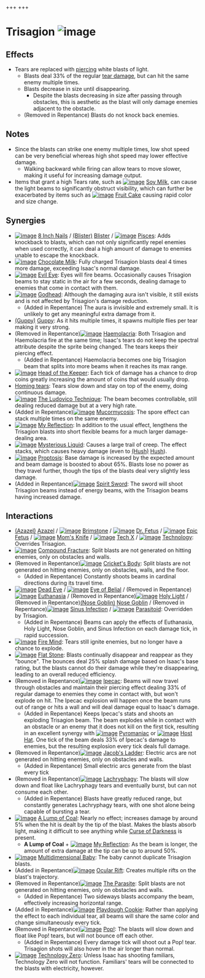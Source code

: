 +++
+++

 # Trisagion ![image](/image/Trisagion.png) 

Effects
---------


* Tears are replaced with [piercing](/wiki/Tear_Effects#Piercing "Tear Effects") white blasts of light.
	+ Blasts deal 33% of the regular [tear damage](/wiki/Damage "Damage"), but can hit the same enemy multiple times.
	+ Blasts decrease in size until disappearing.
		- Despite the blasts decreasing in size after passing through obstacles, this is aesthetic as the blast will only damage enemies adjacent to the obstacle.
	+ (Removed in Repentance) Blasts do not knock back enemies.


Notes
-------


* Since the blasts can strike one enemy multiple times, low shot speed can be very beneficial whereas high shot speed may lower effective damage.
	+ Walking backward while firing can allow tears to move slower, making it useful for increasing damage output.
* Items that grant a high Tears rate, such as [![image](/image/Soy_Milk.png)](/wiki/Soy_Milk "Soy Milk") [Soy Milk](/wiki/Soy_Milk "Soy Milk"), can cause the light beams to significantly obstruct visibility, which can further be exacerbated by items such as [![image](/image/Fruit_Cake.png)](/wiki/Fruit_Cake "Fruit Cake") [Fruit Cake](/wiki/Fruit_Cake "Fruit Cake") causing rapid color and size change.


Synergies
-----------


* [![image](/image/8_Inch_Nails.png)](/wiki/8_Inch_Nails "8 Inch Nails") [8 Inch Nails](/wiki/8_Inch_Nails "8 Inch Nails") / [(Blister)](/wiki/Blister "Blister") [Blister](/wiki/Blister "Blister") / [![image](/image/Pisces.png)](/wiki/Pisces "Pisces") [Pisces](/wiki/Pisces "Pisces"): Adds knockback to blasts, which can not only significantly repel enemies when used correctly, it can deal a high amount of damage to enemies unable to escape the knockback.
* [![image](/image/Chocolate_Milk.png)](/wiki/Chocolate_Milk "Chocolate Milk") [Chocolate Milk](/wiki/Chocolate_Milk "Chocolate Milk"): Fully charged Trisagion blasts deal 4 times more damage, exceeding Isaac's normal damage.
* [![image](/image/Evil_Eye.png)](/wiki/Evil_Eye "Evil Eye") [Evil Eye](/wiki/Evil_Eye "Evil Eye"): Eyes will fire beams. Occasionally causes Trisagion beams to stay static in the air for a few seconds, dealing damage to enemies that come in contact with them.
* [![image](/image/Godhead.png)](/wiki/Godhead "Godhead") [Godhead](/wiki/Godhead "Godhead"): Although the damaging aura isn't visible, it still exists and is not affected by Trisagion's damage reduction.
	+ (Added in Repentance) The aura is invisible and extremely small. It is unlikely to get any meaningful extra damage from it.
* [(Guppy)](/wiki/Guppy "Guppy") [Guppy](/wiki/Guppy "Guppy"): As it hits multiple times, it spawns multiple flies per tear making it very strong.
* (Removed in Repentance)[![image](/image/Haemolacria.png)](/wiki/Haemolacria "Haemolacria") [Haemolacria](/wiki/Haemolacria "Haemolacria"): Both Trisagion and Haemolacria fire at the same time; Isaac's tears do not keep the spectral attribute despite the sprite being changed. The tears keeps their piercing effect.
	+ (Added in Repentance) Haemolacria becomes one big Trisagion beam that splits into more beams when it reaches its max range.
* [![image](/image/Head_of_the_Keeper.png)](/wiki/Head_of_the_Keeper "Head of the Keeper") [Head of the Keeper](/wiki/Head_of_the_Keeper "Head of the Keeper"): Each tick of damage has a chance to drop coins greatly increasing the amount of coins that would usually drop.
* [Homing tears](/wiki/Homing_tears "Homing tears"): Tears slow down and stay on top of the enemy, doing continuous damage.
* [![image](/image/The_Ludovico_Technique.png)](/wiki/The_Ludovico_Technique "The Ludovico Technique") [The Ludovico Technique](/wiki/The_Ludovico_Technique "The Ludovico Technique"): The beam becomes controllable, still dealing reduced damage but at a very high rate.
* (Added in Repentance)[![image](/image/Mucormycosis.png)](/wiki/Mucormycosis "Mucormycosis") [Mucormycosis](/wiki/Mucormycosis "Mucormycosis"): The spore effect can stack multiple times on the same enemy.
* [![image](/image/My_Reflection.png)](/wiki/My_Reflection "My Reflection") [My Reflection](/wiki/My_Reflection "My Reflection"): In addition to the usual effect, lengthens the Trisagion blasts into short flexible beams for a much larger damage-dealing area.
* [![image](/image/Mysterious_Liquid.png)](/wiki/Mysterious_Liquid "Mysterious Liquid") [Mysterious Liquid](/wiki/Mysterious_Liquid "Mysterious Liquid"): Causes a large trail of creep. The effect stacks, which causes heavy damage (even to [(Hush)](/wiki/Hush "Hush") [Hush](/wiki/Hush "Hush")).
* [![image](/image/Proptosis.png)](/wiki/Proptosis "Proptosis") [Proptosis](/wiki/Proptosis "Proptosis"): Base damage is increased by the expected amount and beam damage is boosted to about 65%. Blasts lose no power as they travel further, though the tips of the blasts deal very slightly less damage.
* (Added in Repentance)[![image](/image/Spirit_Sword.png)](/wiki/Spirit_Sword "Spirit Sword") [Spirit Sword](/wiki/Spirit_Sword "Spirit Sword"): The sword will shoot Trisagion beams instead of energy beams, with the Trisagion beams having increased damage.


Interactions
--------------


* [(Azazel)](/wiki/Azazel "Azazel") [Azazel](/wiki/Azazel "Azazel") / [![image](/image/Brimstone.png)](/wiki/Brimstone "Brimstone") [Brimstone](/wiki/Brimstone "Brimstone") / [![image](/image/Dr._Fetus.png)](/wiki/Dr._Fetus "Dr. Fetus") [Dr. Fetus](/wiki/Dr._Fetus "Dr. Fetus") / [![image](/image/Epic_Fetus.png)](/wiki/Epic_Fetus "Epic Fetus") [Epic Fetus](/wiki/Epic_Fetus "Epic Fetus") / [![image](/image/Mom%27s_Knife.png)](/wiki/Mom%27s_Knife "Mom's Knife") [Mom's Knife](/wiki/Mom%27s_Knife "Mom's Knife") / [![image](/image/Tech_X.png)](/wiki/Tech_X "Tech X") [Tech X](/wiki/Tech_X "Tech X") / [![image](/image/Technology.png)](/wiki/Technology "Technology") [Technology](/wiki/Technology "Technology"): Overrides Trisagion.
* [![image](/image/Compound_Fracture.png)](/wiki/Compound_Fracture "Compound Fracture") [Compound Fracture](/wiki/Compound_Fracture "Compound Fracture"): Split blasts are not generated on hitting enemies, only on obstacles and walls.
* (Removed in Repentance)[![image](/image/Cricket%27s_Body.png)](/wiki/Cricket%27s_Body "Cricket's Body") [Cricket's Body](/wiki/Cricket%27s_Body "Cricket's Body"): Split blasts are not generated on hitting enemies, only on obstacles, walls, and the floor.
	+ (Added in Repentance) Constantly shoots beams in cardinal directions during its travel time.
* [![image](/image/Dead_Eye.png)](/wiki/Dead_Eye "Dead Eye") [Dead Eye](/wiki/Dead_Eye "Dead Eye") / [![image](/image/Eye_of_Belial.png)](/wiki/Eye_of_Belial "Eye of Belial") [Eye of Belial](/wiki/Eye_of_Belial "Eye of Belial") / (Removed in Repentance)[![image](/image/Euthanasia.png)](/wiki/Euthanasia "Euthanasia") [Euthanasia](/wiki/Euthanasia "Euthanasia") / (Removed in Repentance)[![image](/image/Holy_Light.png)](/wiki/Holy_Light "Holy Light") [Holy Light](/wiki/Holy_Light "Holy Light") / (Removed in Repentance)[(Nose Goblin)](/wiki/Nose_Goblin "Nose Goblin") [Nose Goblin](/wiki/Nose_Goblin "Nose Goblin") / (Removed in Repentance)[![image](/image/Sinus_Infection.png)](/wiki/Sinus_Infection "Sinus Infection") [Sinus Infection](/wiki/Sinus_Infection "Sinus Infection") / [![image](/image/Parasitoid.png)](/wiki/Parasitoid "Parasitoid") [Parasitoid](/wiki/Parasitoid "Parasitoid"): Overridden by Trisagion.
	+ (Added in Repentance) Beams can apply the effects of Euthanasia, Holy Light, Nose Goblin, and Sinus Infection on each damage tick, in rapid succession.
* [![image](/image/Fire_Mind.png)](/wiki/Fire_Mind "Fire Mind") [Fire Mind](/wiki/Fire_Mind "Fire Mind"): Tears still ignite enemies, but no longer have a chance to explode.
* [![image](/image/Flat_Stone.png)](/wiki/Flat_Stone "Flat Stone") [Flat Stone](/wiki/Flat_Stone "Flat Stone"): Blasts continually disappear and reappear as they "bounce". The bounces deal 25% splash damage based on Isaac's base rating, but the blasts cannot do their damage while they're disappearing, leading to an overall reduced efficiency.
* (Removed in Repentance)[![image](/image/Ipecac.png)](/wiki/Ipecac "Ipecac") [Ipecac](/wiki/Ipecac "Ipecac"): Beams will now travel through obstacles and maintain their piercing effect dealing 33% of regular damage to enemies they come in contact with, but won't explode on hit. The Ipecac explosion will happen once the beam runs out of range or hits a wall and will deal damage equal to Isaac's damage.
	+ (Added in Repentance) Keeps Ipecac's stats and shoots an exploding Trisagion beam. The beam explodes while in contact with an obstacle or an enemy that it does not kill on the first tick, resulting in an excellent synergy with [![image](/image/Pyromaniac.png)](/wiki/Pyromaniac "Pyromaniac") [Pyromaniac](/wiki/Pyromaniac "Pyromaniac") or [![image](/image/Host_Hat.png)](/wiki/Host_Hat "Host Hat") [Host Hat](/wiki/Host_Hat "Host Hat"). One tick of the beam deals 33% of Ipecac's damage to enemies, but the resulting explosion every tick deals full damage.
* (Removed in Repentance)[![image](/image/Jacob%27s_Ladder.png)](/wiki/Jacob%27s_Ladder "Jacob's Ladder") [Jacob's Ladder](/wiki/Jacob%27s_Ladder "Jacob's Ladder"): Electric arcs are not generated on hitting enemies, only on obstacles and walls.
	+ (Added in Repentance) Small electric arcs generate from the blast every tick
* (Removed in Repentance)[![image](/image/Lachryphagy.png)](/wiki/Lachryphagy "Lachryphagy") [Lachryphagy](/wiki/Lachryphagy "Lachryphagy"): The blasts will slow down and float like Lachryphagy tears and eventually burst, but can not consume each other.
	+ (Added in Repentance) Blasts have greatly reduced range, but constantly generates Lachryphagy tears, with one shot alone being capable of bursting a tear.
* [![image](/image/A_Lump_of_Coal.png)](/wiki/A_Lump_of_Coal "A Lump of Coal") [A Lump of Coal](/wiki/A_Lump_of_Coal "A Lump of Coal"): Nearly no effect; increases damage by around 5% when the hit is dealt by the tip of the blast. Makes the blasts absorb light, making it difficult to see anything while [Curse of Darkness](/wiki/Curses "Curses") is present.
	+ **A Lump of Coal** + [![image](/image/My_Reflection.png)](/wiki/My_Reflection "My Reflection") [My Reflection](/wiki/My_Reflection "My Reflection"): As the beam is longer, the amount of extra damage at the tip can be up to around 50%.
* [![image](/image/Multidimensional_Baby.png)](/wiki/Multidimensional_Baby "Multidimensional Baby") [Multidimensional Baby](/wiki/Multidimensional_Baby "Multidimensional Baby"): The baby cannot duplicate Trisagion blasts.
* (Added in Repentance)[![image](/image/Ocular_Rift.png)](/wiki/Ocular_Rift "Ocular Rift") [Ocular Rift](/wiki/Ocular_Rift "Ocular Rift"): Creates multiple rifts on the blast's trajectory.
* (Removed in Repentance)[![image](/image/The_Parasite.png)](/wiki/The_Parasite "The Parasite") [The Parasite](/wiki/The_Parasite "The Parasite"): Split blasts are not generated on hitting enemies, only on obstacles and walls.
	+ (Added in Repentance) Two sideways blasts accompany the beam, effectively increasing horizontal range.
* (Added in Repentance)[![image](/image/Playdough_Cookie.png)](/wiki/Playdough_Cookie "Playdough Cookie") [Playdough Cookie](/wiki/Playdough_Cookie "Playdough Cookie"): Rather than applying the effect to each individual tear, all beams will share the same color and change simultaneously every tick.
* (Removed in Repentance)[![image](/image/Pop!.png)](/wiki/Pop! "Pop!") [Pop!](/wiki/Pop! "Pop!"): The blasts will slow down and float like Pop! tears, but will not bounce off each other.
	+ (Added in Repentance) Every damage tick will shoot out a Pop! tear. Trisagion shots will also hover in the air longer than normal.
* [![image](/image/Technology_Zero.png)](/wiki/Technology_Zero "Technology Zero") [Technology Zero](/wiki/Technology_Zero "Technology Zero"): Unless Isaac has shooting familiars, Technology Zero will not function. Familiars' tears will be connected to the blasts with electricity, however.


